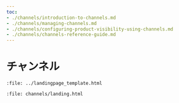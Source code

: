 ```yaml
---
toc:
- ./channels/introduction-to-channels.md
- ./channels/managing-channels.md
- ./channels/configuring-product-visibility-using-channels.md
- ./channels/channels-reference-guide.md
---
```


# チャンネル

```{raw} html
:file: ../landingpage_template.html
```

```{raw} html
:file: channels/landing.html
```
